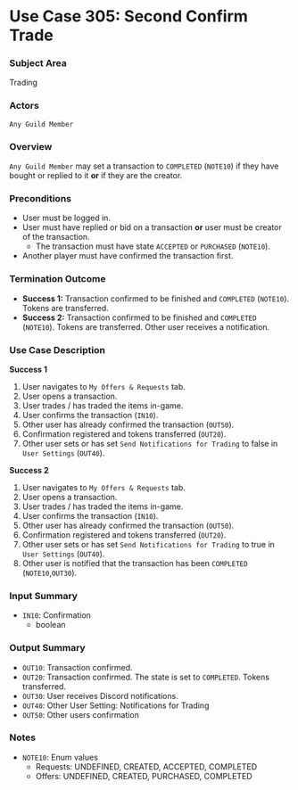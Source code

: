 # Use Case 305: Second Confirm Trade

### Subject Area
Trading

### Actors
`Any Guild Member`

### Overview
`Any Guild Member` may set a transaction to `COMPLETED` (`NOTE10`) if they have bought or replied to it **or** if they are the creator.

### Preconditions
- User must be logged in.
- User must have replied or bid on a transaction **or** user must be creator of the transaction.
	- The transaction must have state `ACCEPTED` or `PURCHASED` (`NOTE10`).
- Another player must have confirmed the transaction first.

### Termination Outcome
- **Success 1:** Transaction confirmed to be finished and `COMPLETED` (`NOTE10`). Tokens are transferred.
- **Success 2:** Transaction confirmed to be finished and `COMPLETED` (`NOTE10`). Tokens are transferred. Other user receives a notification.

### Use Case Description
**Success 1**
1. User navigates to `My Offers & Requests` tab.
2. User opens a transaction.
3. User trades / has traded the items in-game.
4. User confirms the transaction (`IN10`).
5. Other user has already confirmed the transaction (`OUT50`).
6. Confirmation registered and tokens transferred (`OUT20`).
7. Other user sets or has set `Send Notifications for Trading` to false in `User Settings` (`OUT40`).

**Success 2**
1. User navigates to `My Offers & Requests` tab.
2. User opens a transaction.
3. User trades / has traded the items in-game.
4. User confirms the transaction (`IN10`).
5. Other user has already confirmed the transaction (`OUT50`).
6. Confirmation registered and tokens transferred (`OUT20`).
7. Other user sets or has set `Send Notifications for Trading` to true in `User Settings` (`OUT40`).
8. Other user is notified that the transaction has been `COMPLETED` (`NOTE10`,`OUT30`).

### Input Summary
- `IN10`: Confirmation
	- boolean

### Output Summary
- `OUT10`: Transaction confirmed.
- `OUT20`: Transaction confirmed. The state is set to `COMPLETED`. Tokens transferred.
- `OUT30`: User receives Discord notifications.
- `OUT40`: Other User Setting: Notifications for Trading
- `OUT50`: Other users confirmation

### Notes
- `NOTE10`: Enum values
	- Requests: UNDEFINED, CREATED, ACCEPTED, COMPLETED
	- Offers: UNDEFINED, CREATED, PURCHASED, COMPLETED